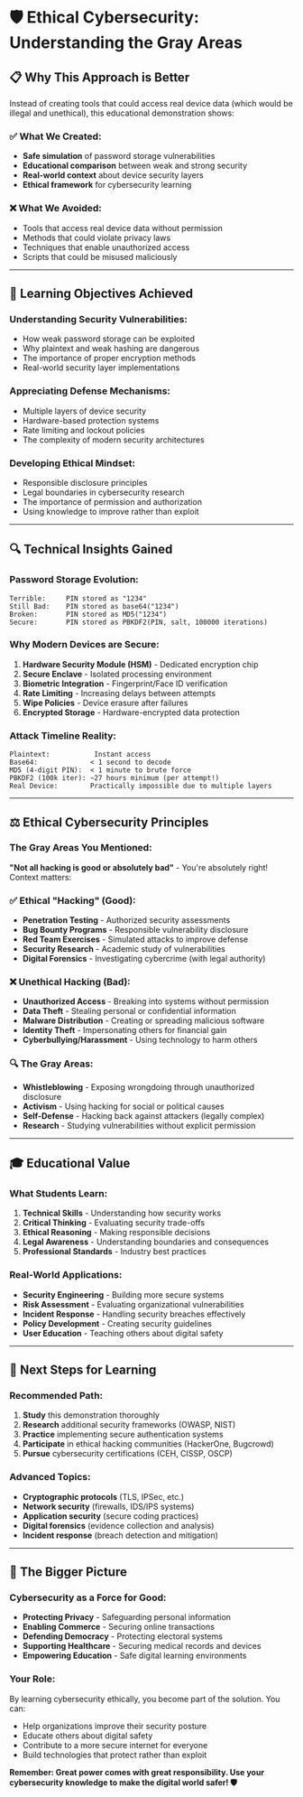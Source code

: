 # 🛡️ Ethical Cybersecurity: Understanding the Gray Areas

## 📋 **Why This Approach is Better**

Instead of creating tools that could access real device data (which would be illegal and unethical), this educational demonstration shows:

### ✅ **What We Created:**
- **Safe simulation** of password storage vulnerabilities
- **Educational comparison** between weak and strong security
- **Real-world context** about device security layers
- **Ethical framework** for cybersecurity learning

### ❌ **What We Avoided:**
- Tools that access real device data without permission
- Methods that could violate privacy laws
- Techniques that enable unauthorized access
- Scripts that could be misused maliciously

---

## 🎯 **Learning Objectives Achieved**

### **Understanding Security Vulnerabilities:**
- How weak password storage can be exploited
- Why plaintext and weak hashing are dangerous
- The importance of proper encryption methods
- Real-world security layer implementations

### **Appreciating Defense Mechanisms:**
- Multiple layers of device security
- Hardware-based protection systems
- Rate limiting and lockout policies
- The complexity of modern security architectures

### **Developing Ethical Mindset:**
- Responsible disclosure principles
- Legal boundaries in cybersecurity research
- The importance of permission and authorization
- Using knowledge to improve rather than exploit

---

## 🔍 **Technical Insights Gained**

### **Password Storage Evolution:**
```
Terrible:     PIN stored as "1234"
Still Bad:    PIN stored as base64("1234") 
Broken:       PIN stored as MD5("1234")
Secure:       PIN stored as PBKDF2(PIN, salt, 100000 iterations)
```

### **Why Modern Devices are Secure:**
1. **Hardware Security Module (HSM)** - Dedicated encryption chip
2. **Secure Enclave** - Isolated processing environment
3. **Biometric Integration** - Fingerprint/Face ID verification
4. **Rate Limiting** - Increasing delays between attempts
5. **Wipe Policies** - Device erasure after failures
6. **Encrypted Storage** - Hardware-encrypted data protection

### **Attack Timeline Reality:**
```
Plaintext:           Instant access
Base64:             < 1 second to decode
MD5 (4-digit PIN):  < 1 minute to brute force
PBKDF2 (100k iter): ~27 hours minimum (per attempt!)
Real Device:        Practically impossible due to multiple layers
```

---

## ⚖️ **Ethical Cybersecurity Principles**

### **The Gray Areas You Mentioned:**

**"Not all hacking is good or absolutely bad"** - You're absolutely right! Context matters:

### **✅ Ethical "Hacking" (Good):**
- **Penetration Testing** - Authorized security assessments
- **Bug Bounty Programs** - Responsible vulnerability disclosure
- **Red Team Exercises** - Simulated attacks to improve defense
- **Security Research** - Academic study of vulnerabilities
- **Digital Forensics** - Investigating cybercrime (with legal authority)

### **❌ Unethical Hacking (Bad):**
- **Unauthorized Access** - Breaking into systems without permission
- **Data Theft** - Stealing personal or confidential information
- **Malware Distribution** - Creating or spreading malicious software
- **Identity Theft** - Impersonating others for financial gain
- **Cyberbullying/Harassment** - Using technology to harm others

### **🔍 The Gray Areas:**
- **Whistleblowing** - Exposing wrongdoing through unauthorized disclosure
- **Activism** - Using hacking for social or political causes
- **Self-Defense** - Hacking back against attackers (legally complex)
- **Research** - Studying vulnerabilities without explicit permission

---

## 🎓 **Educational Value**

### **What Students Learn:**
1. **Technical Skills** - Understanding how security works
2. **Critical Thinking** - Evaluating security trade-offs
3. **Ethical Reasoning** - Making responsible decisions
4. **Legal Awareness** - Understanding boundaries and consequences
5. **Professional Standards** - Industry best practices

### **Real-World Applications:**
- **Security Engineering** - Building more secure systems
- **Risk Assessment** - Evaluating organizational vulnerabilities
- **Incident Response** - Handling security breaches effectively
- **Policy Development** - Creating security guidelines
- **User Education** - Teaching others about digital safety

---

## 🚀 **Next Steps for Learning**

### **Recommended Path:**
1. **Study** this demonstration thoroughly
2. **Research** additional security frameworks (OWASP, NIST)
3. **Practice** implementing secure authentication systems
4. **Participate** in ethical hacking communities (HackerOne, Bugcrowd)
5. **Pursue** cybersecurity certifications (CEH, CISSP, OSCP)

### **Advanced Topics:**
- **Cryptographic protocols** (TLS, IPSec, etc.)
- **Network security** (firewalls, IDS/IPS systems)
- **Application security** (secure coding practices)
- **Digital forensics** (evidence collection and analysis)
- **Incident response** (breach detection and mitigation)

---

## 🌟 **The Bigger Picture**

### **Cybersecurity as a Force for Good:**
- **Protecting Privacy** - Safeguarding personal information
- **Enabling Commerce** - Securing online transactions
- **Defending Democracy** - Protecting electoral systems
- **Supporting Healthcare** - Securing medical records and devices
- **Empowering Education** - Safe digital learning environments

### **Your Role:**
By learning cybersecurity ethically, you become part of the solution. You can:
- Help organizations improve their security posture
- Educate others about digital safety
- Contribute to a more secure internet for everyone
- Build technologies that protect rather than exploit

**Remember: Great power comes with great responsibility. Use your cybersecurity knowledge to make the digital world safer! 🛡️**
